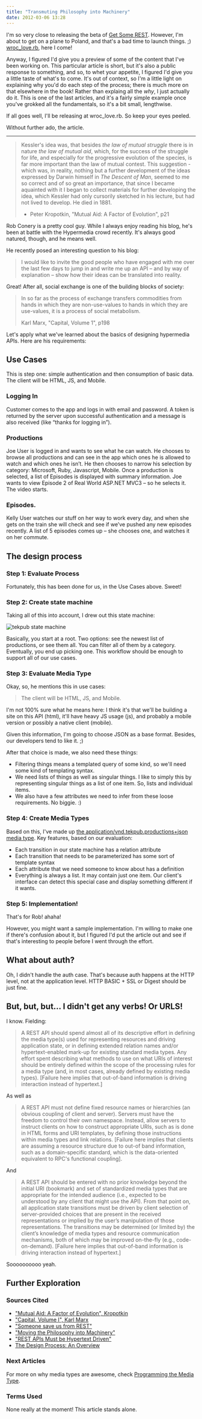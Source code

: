 ```yaml
---
title: "Transmuting Philosophy into Machinery"
date: 2012-03-06 13:28
---
```


I'm so very close to releasing the beta of [Get Some REST](http://getsomere.st). 
However, I'm about to get on a plane to Poland, and that's a bad time to launch
things. ;) [wroc\_love.rb](http://wrocloverb.com/), here I come!

Anyway, I figured I'd give you a preview of some of the content that I've been
working on. This particular article is short, but it's also a public response
to something, and so, to whet your appetite, I figured I'd give you a little
taste of what's to come. It's out of context, so I'm a little light on
explaining why you'd do each step of the process; there is much more on that
elsewhere in the book! Rather than explaing all the _why_, I just actually do
it. This is one of the last articles, and it's a fairly simple example once
you've grokked all the fundamentals, so it's a bit small, lengthwise.

If all goes well, I'll be releasing at wroc\_love.rb. So keep your eyes peeled.

Without further ado, the article.

<hr/> 

> Kessler's idea was, that besides _the law of mutual struggle_ there is in
> nature _the law of mutual aid_, which, for the success of the struggle for
> life, and especially for the progressive evolution of the species, is far
> more important than the law of mutual contest. This suggestion - which was,
> in reality, nothing but a further development of the ideas expressed by
> Darwin himself in _The Descent of Man_, seemed to me so correct and of so
> great an importance, that since I became aquainted with it I began to collect
> materials for further developing the idea, which Kessler had only cursorily
> sketched in his lecture, but had not lived to develop. He died in 1881.
> 
> - Peter Kropotkin, "Mutual Aid: A Factor of Evolution", p21


Rob Conery is a pretty cool guy. While I always enjoy reading his blog, he's
been at battle with the Hypermedia crowd recently. It's always good natured,
though, and he means well.

He recently posed an interesting question to his blog:

> I would like to invite the good people who have engaged with me over the last
> few days to jump in and write me up an API – and by way of explanation – show
> how their ideas can be translated into reality.

Great! After all, social exchange is one of the building blocks of society:

> In so far as the process of exchange transfers commodities from hands in
> which they are non-use-values to hands in which they are use-values, it is a
> process of social metabolism.
> 
> Karl Marx, "Capital, Volume 1", p198

Let's apply what we've learned about the basics of designing
hypermedia APIs. Here are his requirements:

## Use Cases

This is step one: simple authentication and then consumption of basic data. The client will be HTML, JS, and Mobile.

### Logging In

Customer comes to the app and logs in with email and password. A token is returned by the server upon successful authentication and a message is also received (like “thanks for logging in”).

### Productions

Joe User is logged in and wants to see what he can watch. He chooses to browse all productions and can see in the app which ones he is allowed to watch and which ones he isn’t. He then chooses to narrow his selection by category: Microsoft, Ruby, Javascript, Mobile. Once a production is selected, a list of Episodes is displayed with summary information. Joe wants to view Episode 2 of Real World ASP.NET MVC3 – so he selects it. The video starts.

### Episodes.

Kelly User watches our stuff on her way to work every day, and when she gets on the train she will check and see if we’ve pushed any new episodes recently. A list of 5 episodes comes up – she chooses one, and watches it on her commute.


## The design process

### Step 1: Evaluate Process

Fortunately, this has been done for us, in the Use Cases above. Sweet!

### Step 2: Create state machine

Taking all of this into account, I drew out this state machine:

![tekpub state machine](/images/tekpub_state_machine.png)

Basically, you start at a root. Two options: see the newest list of
productions, or see them all. You can filter all of them by a category.
Eventually, you end up picking one. This workflow should be enough to support
all of our use cases.

### Step 3: Evaluate Media Type

Okay, so, he mentions this in use cases:

> The client will be HTML, JS, and Mobile.

I'm not 100% sure what he means here: I think it's that we'll be building a
site on this API (html), it'll have heavy JS usage (js), and probably a mobile
version or possibly a native client (mobile).

Given this information, I'm going to choose JSON as a base format. Besides,
our developers tend to like it. ;)

After that choice is made, we also need these things:

- Filtering things means a templated query of some kind, so we'll need some
  kind of templating syntax.
- We need lists of things as well as singular things. I like to simply this by
  representing singular things as a list of one item. So, lists and individual
  items.
- We also have a few attributes we need to infer from these loose requirements.
  No biggie. :)

### Step 4: Create Media Types

Based on this, I've made up [the application/vnd.tekpub.productions+json media type](/tekpub-productions.html). Key features, based on our evaluation:

- Each transition in our state machine has a relation attribute
- Each transition that needs to be parameterized has some sort of template
  syntax
- Each attribute that we need someone to know about has a definition
- Everything is always a list. It may contain just one item. Our client's
  interface can detect this special case and display something different if it
  wants.

### Step 5: Implementation!

That's for Rob! ahaha!

However, you might want a sample implementation. I'm willing to make one if
there's confusion about it, but I figured I'd put the article out and see if
that's interesting to people before I went through the effort.

## What about auth?

Oh, I didn't handle the auth case. That's because auth happens at the HTTP
level, not at the application level. HTTP BASIC + SSL or Digest should be just
fine.

## But, but, but... I didn't get any verbs! Or URLS!

I know. Fielding:

> A REST API should spend almost all of its descriptive effort in defining the
> media type(s) used for representing resources and driving application state,
> or in defining extended relation names and/or hypertext-enabled mark-up for
> existing standard media types. Any effort spent describing what methods to
> use on what URIs of interest should be entirely defined within the scope of
> the processing rules for a media type (and, in most cases, already defined by
> existing media types). [Failure here implies that out-of-band information is
> driving interaction instead of hypertext.]

As well as

> A REST API must not define fixed resource names or hierarchies (an obvious
> coupling of client and server). Servers must have the freedom to control
> their own namespace. Instead, allow servers to instruct clients on how to
> construct appropriate URIs, such as is done in HTML forms and URI templates,
> by defining those instructions within media types and link relations.
> [Failure here implies that clients are assuming a resource structure due to
> out-of band information, such as a domain-specific standard, which is the
> data-oriented equivalent to RPC's functional coupling].

And 

> A REST API should be entered with no prior knowledge beyond the initial URI
> (bookmark) and set of standardized media types that are appropriate for the
> intended audience (i.e., expected to be understood by any client that might
> use the API). From that point on, all application state transitions must be
> driven by client selection of server-provided choices that are present in the
> received representations or implied by the user’s manipulation of those
> representations. The transitions may be determined (or limited by) the
> client’s knowledge of media types and resource communication mechanisms, both
> of which may be improved on-the-fly (e.g., code-on-demand). [Failure here
> implies that out-of-band information is driving interaction instead of
> hypertext.]

Soooooooooo yeah.

## Further Exploration

### Sources Cited

* ["Mutual Aid: A Factor of Evolution", Kropotkin](http://www.amazon.com/Mutual-Aid-Evolution-Peter-Kropotkin/dp/0875580246)
* ["Capital, Volume I", Karl Marx](http://www.amazon.com/Capital-Critique-Political-Economy-Classics/dp/0140445684/ref=sr_1_1?s=books&ie=UTF8&qid=1331214700&sr=1-1)
* ["Someone save us from REST"](http://wekeroad.com/2012/02/28/someone-save-us-from-rest/)
* ["Moving the Philosophy into Machinery"](http://wekeroad.com/2012/03/03/moving-the-philosophy-into-machinery/)
* ["REST APIs Must be Hypertext Driven"](http://roy.gbiv.com/untangled/2008/rest-apis-must-be-hypertext-driven)
* [The Design Process: An Overview](/nodes/the-design-process-an-overview)

### Next Articles

For more on why media types are awesome, check [Programming the Media Type](#).

### Terms Used

None really at the moment! This article stands alone.

